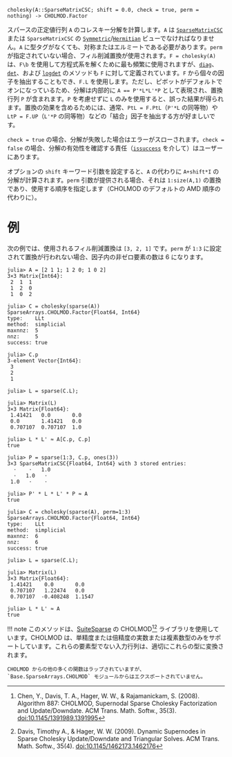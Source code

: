 ```
cholesky(A::SparseMatrixCSC; shift = 0.0, check = true, perm = nothing) -> CHOLMOD.Factor
```

スパースの正定値行列 `A` のコレスキー分解を計算します。`A` は [`SparseMatrixCSC`](@ref) または `SparseMatrixCSC` の [`Symmetric`](@ref)/[`Hermitian`](@ref) ビューでなければなりません。`A` に型タグがなくても、対称またはエルミートである必要があります。`perm` が指定されていない場合、フィル削減置換が使用されます。`F = cholesky(A)` は、`F\b` を使用して方程式系を解くために最も頻繁に使用されますが、[`diag`](@ref)、[`det`](@ref)、および [`logdet`](@ref) のメソッドも `F` に対して定義されています。`F` から個々の因子を抽出することもでき、`F.L` を使用します。ただし、ピボットがデフォルトでオンになっているため、分解は内部的に `A == P'*L*L'*P` として表現され、置換行列 `P` が含まれます。`P` を考慮せずに `L` のみを使用すると、誤った結果が得られます。置換の効果を含めるためには、通常、`PtL = F.PtL`（`P'*L` の同等物）や `LtP = F.UP`（`L'*P` の同等物）などの「結合」因子を抽出する方が好ましいです。

`check = true` の場合、分解が失敗した場合はエラーがスローされます。`check = false` の場合、分解の有効性を確認する責任（[`issuccess`](@ref) を介して）はユーザーにあります。

オプションの `shift` キーワード引数を設定すると、`A` の代わりに `A+shift*I` の分解が計算されます。`perm` 引数が提供される場合、それは `1:size(A,1)` の置換であり、使用する順序を指定します（CHOLMOD のデフォルトの AMD 順序の代わりに）。

# 例

次の例では、使用されるフィル削減置換は `[3, 2, 1]` です。`perm` が `1:3` に設定されて置換が行われない場合、因子内の非ゼロ要素の数は 6 になります。

```jldoctest
julia> A = [2 1 1; 1 2 0; 1 0 2]
3×3 Matrix{Int64}:
 2  1  1
 1  2  0
 1  0  2

julia> C = cholesky(sparse(A))
SparseArrays.CHOLMOD.Factor{Float64, Int64}
type:    LLt
method:  simplicial
maxnnz:  5
nnz:     5
success: true

julia> C.p
3-element Vector{Int64}:
 3
 2
 1

julia> L = sparse(C.L);

julia> Matrix(L)
3×3 Matrix{Float64}:
 1.41421   0.0       0.0
 0.0       1.41421   0.0
 0.707107  0.707107  1.0

julia> L * L' ≈ A[C.p, C.p]
true

julia> P = sparse(1:3, C.p, ones(3))
3×3 SparseMatrixCSC{Float64, Int64} with 3 stored entries:
  ⋅    ⋅   1.0
  ⋅   1.0   ⋅
 1.0   ⋅    ⋅

julia> P' * L * L' * P ≈ A
true

julia> C = cholesky(sparse(A), perm=1:3)
SparseArrays.CHOLMOD.Factor{Float64, Int64}
type:    LLt
method:  simplicial
maxnnz:  6
nnz:     6
success: true

julia> L = sparse(C.L);

julia> Matrix(L)
3×3 Matrix{Float64}:
 1.41421    0.0       0.0
 0.707107   1.22474   0.0
 0.707107  -0.408248  1.1547

julia> L * L' ≈ A
true
```

!!! note
    このメソッドは、[SuiteSparse](https://github.com/DrTimothyAldenDavis/SuiteSparse) の CHOLMOD[^ACM887][^DavisHager2009] ライブラリを使用しています。CHOLMOD は、単精度または倍精度の実数または複素数型のみをサポートしています。これらの要素型でない入力行列は、適切にこれらの型に変換されます。

    CHOLMOD からの他の多くの関数はラップされていますが、`Base.SparseArrays.CHOLMOD` モジュールからはエクスポートされていません。


[^ACM887]: Chen, Y., Davis, T. A., Hager, W. W., & Rajamanickam, S. (2008). Algorithm 887: CHOLMOD, Supernodal Sparse Cholesky Factorization and Update/Downdate. ACM Trans. Math. Softw., 35(3). [doi:10.1145/1391989.1391995](https://doi.org/10.1145/1391989.1391995)

[^DavisHager2009]: Davis, Timothy A., & Hager, W. W. (2009). Dynamic Supernodes in Sparse Cholesky Update/Downdate and Triangular Solves. ACM Trans. Math. Softw., 35(4). [doi:10.1145/1462173.1462176](https://doi.org/10.1145/1462173.1462176)
